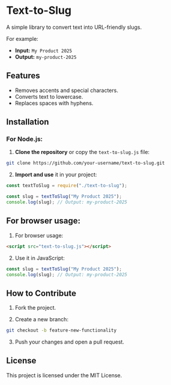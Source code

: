 # Text-to-Slug

A simple library to convert text into URL-friendly slugs.

For example:

- **Input:** `My Product 2025`
- **Output:** `my-product-2025`

## **Features**

- Removes accents and special characters.
- Converts text to lowercase.
- Replaces spaces with hyphens.

## **Installation**

### For Node.js:

1. **Clone the repository** or copy the `text-to-slug.js` file:
 
```bash
git clone https://github.com/your-username/text-to-slug.git
```
2. **Import and use** it in your project:

```javascript
const textToSlug = require("./text-to-slug");

const slug = textToSlug("My Product 2025");
console.log(slug); // Output: my-product-2025
```

## For browser usage:

1. For browser usage:

```html
<script src="text-to-slug.js"></script>
```

2. Use it in JavaScript:

```javascript
const slug = textToSlug("My Product 2025");
console.log(slug); // Output: my-product-2025
```

## How to Contribute

1. Fork the project.

2. Create a new branch:

```bash
git checkout -b feature-new-functionality
```

3. Push your changes and open a pull request.

## License

This project is licensed under the MIT License.
